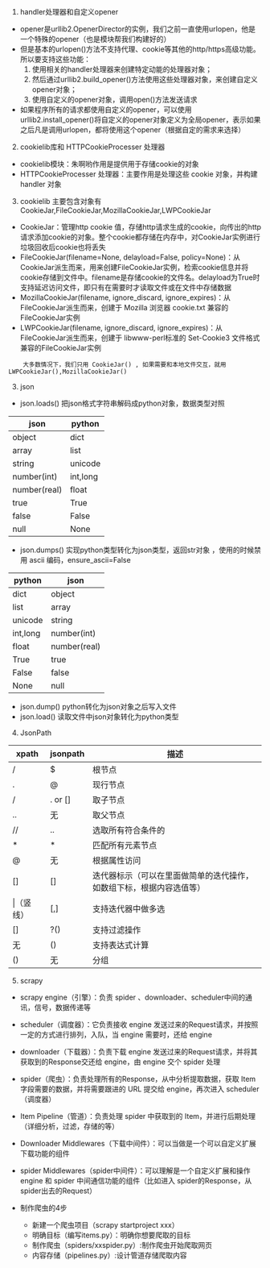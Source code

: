 1. handler处理器和自定义opener
- opener是urllib2.OpenerDirector的实例，我们之前一直使用urlopen，他是一个特殊的opener（也是模块帮我们构建好的）
- 但是基本的urlopen()方法不支持代理、cookie等其他的http/https高级功能。所以要支持这些功能：
    1. 使用相关的handler处理器来创建特定动能的处理器对象；
    2. 然后通过urllib2.build_opener()方法使用这些处理器对象，来创建自定义opener对象；
    3. 使用自定义的opener对象，调用open()方法发送请求
- 如果程序所有的请求都使用自定义的opener，可以使用urllib2.install_opener()将自定义的opener对象定义为全局opener，表示如果之后凡是调用urlopen，都将使用这个opener（根据自定的需求来选择）

2. cookielib库和 HTTPCookieProcesser 处理器
- cookielib模块：朱啊哟作用是提供用于存储cookie的对象
- HTTPCookieProcesser 处理器：主要作用是处理这些 cookie 对象，并构建 handler 对象

3. cookielib 主要包含对象有 CookieJar,FileCookieJar,MozillaCookieJar,LWPCookieJar
- CookieJar：管理http cookie 值，存储http请求生成的cookie，向传出的http请求添加cookie的对象。整个cookie都存储在内存中，对CookieJar实例进行垃圾回收后cookie也将丢失
- FileCookieJar(filename=None, delayload=False, policy=None)：从CookieJar派生而来，用来创建FileCookieJar实例，检索cookie信息并将cookie存储到文件中。filename是存储cookie的文件名。delayload为True时支持延迟访问文件，即只有在需要时才读取文件或在文件中存储数据
- MozillaCookieJar(filename, ignore_discard, ignore_expires)：从FileCookieJar派生而来，创建于 Mozilla 浏览器 cookie.txt 兼容的FileCookieJar实例
- LWPCookieJar(filename, ignore_discard, ignore_expires)：从FileCookieJar派生而来，创建于 libwww-perl标准的 Set-Cookie3 文件格式兼容的FileCookieJar实例
```
    大多数情况下，我们只用 CookieJar() , 如果需要和本地文件交互，就用 LWPCookieJar(),MozillaCookieJar()
```

3. json
- json.loads()  把json格式字符串解码成python对象，数据类型对照

| json  | python |
| ----- | ----- |
|object |dict|
|array  |list|
|string |unicode|
|number(int)|int,long|
|number(real)|float|
|true   |True|
|false  |False|
|null   |None|
- json.dumps() 实现python类型转化为json类型，返回str对象 ，使用的时候禁用 ascii 编码，ensure_ascii=False

| python| json   |
| ----- | ----- |
|dict   |object |
|list   |array |
|unicode|string |
|int,long |number(int)|
|float  |number(real)|
|True   |true|
|False  |false|
|None   | null |

- json.dump() python转化为json对象之后写入文件
- json.load() 读取文件中json对象转化为python类型

4. JsonPath

| xpath| jsonpath  | 描述 |
| ----- | ----- | ----- |
|   /   |$ | 根节点 |
|   .   |@ | 现行节点 |
|   /   |. or [] | 取子节点 |
|   ..   |无 | 取父节点 |
|   //   |.. | 选取所有符合条件的 |
|   *   |*| 匹配所有元素节点 |
|   @   |无 | 根据属性访问 |
|   []  |[] | 迭代器标示（可以在里面做简单的迭代操作，如数组下标，根据内容选值等） |
|   &#124;（竖线）   |[,] | 支持迭代器中做多选 |
|   []   |?() | 支持过滤操作 |
|   无   |() | 支持表达式计算 |
|   ()   |无 | 分组 |


5. scrapy 
- scrapy engine（引擎）：负责 spider 、downloader、scheduler中间的通讯，信号，数据传递等
- scheduler（调度器）：它负责接收 engine 发送过来的Request请求，并按照一定的方式进行排列，入队，当 engine 需要时，还给 engine
- downloader（下载器）：负责下载 engine 发送过来的Request请求，并将其获取到的Response交还给 engine，由 engine 交个 spider 处理
- spider（爬虫）：负责处理所有的Response，从中分析提取数据，获取 Item 字段需要的数据，并将需要跟进的 URL 提交给 engine，再次进入 scheduler（调度器）
- Item Pipeline（管道）：负责处理 spider 中获取到的 Item，并进行后期处理（详细分析，过滤，存储的等）
- Downloader Middlewares（下载中间件）：可以当做是一个可以自定义扩展下载功能的组件
- spider Middlewares（spider中间件）：可以理解是一个自定义扩展和操作 engine 和 spider 中间通信功能的组件（比如进入 spider的Response，从spider出去的Request）

- 制作爬虫的4步
    - 新建一个爬虫项目（scrapy startproject xxx）
    - 明确目标（编写items.py）：明确你想要爬取的目标
    - 制作爬虫（spiders/xxspider.py）:制作爬虫开始爬取网页
    - 内容存储（pipelines.py）:设计管道存储爬取内容
